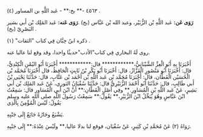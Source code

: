 ٤٥٦٣ -** بخ:** - عَبد اللَّهِ بن المساور (٤) .

**رَوَى عَن:** عَبد اللَّهِ بْن الزُّبَيْر، وعبد الله بْن عَبَّاس (بخ) .**رَوَى عَنه:** عَبد المَلِك بْن أَبي بشير البَصْرِيّ (بخ) .

ذكره ابنُ حِبَّان فِي كتاب "الثقات" (١) .

روى لَهُ البخاري فِي كتاب"الأدب"حديثًا واحدا، وقد وقع لنا عاليا عنه.

أَخْبَرَنَا بِهِ أَبُو الْعِزِّ الشَّيْبَانِيُّ،************ قال:************ أَخْبَرَنَا أَبُو اليُمْنِ الْكِنْدِيُّ، قال: أَخْبَرَنَا أَبُو مَنْصُورٍ الْقَزَّازُ، قال: أَخْبَرَنَا أَبُو بَكْرِ بْنُ ثَابِتٍ الْحَافِظُ، قال أَخْبَرَنَا مُحَمَّد بْن الْحُسَيْن الْقَطَّان، قال: أَخْبَرَنَا مُحَمَّد بْن عَبد اللَّهِ بْن أَحْمَد بْن عَتَّابٍ، قال: حَدَّثَنَا يَحْيَى بْنُ أَبي طَالِبٍ، قال: حَدَّثَنَا أَبُو أَحْمَدَ الزُّبَيْرِيُّ قال: حَدَّثَنَا سُفْيَانُ الثوري، عَنْ عَبد المَلِك بْن أَبي بَشِيرٍ، عَنْ عَبد اللَّهِ بْنِ الْمُسَاوِرِ.** وفِي أَصْلٍ الْقَطَّانِ:** أَنَّ ابْنَ أَبي الْمُسَاوِرِ قال: سَمِعْتُ ابْنَ عَبَّاسٍ وهُوَ يُبَخِّلُ ابْنَ الزُّبَيْرِ،** يَقُولُ:** سَمِعْتُ رَسُولَ اللَّهِ صلى الله عليه وسلم يَقُولُ: لَيْسَ الْمُؤْمِنُ بِالَّذِي

يَشْبَعُ وجَارُهُ جَائِعٌ إِلَى جَنْبِهِ.

رَوَاهُ (٢) عَنْ مُحَمَّدِ بْنِ كَثِيرٍ، عَنْ سُفْيَان، فوقع لنا بدلا عاليا،** ولَيْسَ عِنْدَهُ:** إِلَى جَنْبِهِ.